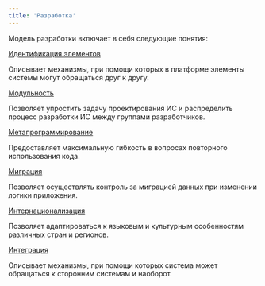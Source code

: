 ```yaml
---
title: 'Разработка'
---
```


Модель разработки включает в себя следующие понятия:

[Идентификация элементов](Element_identification.md)

Описывает механизмы, при помощи которых в платформе элементы системы могут обращаться друг к другу.

[Модульность](Modularity.md)

Позволяет упростить задачу проектирования ИС и распределить процесс разработки ИС между группами разработчиков.

[Метапрограммирование](Metaprogramming.md)

Предоставляет максимальную гибкость в вопросах повторного использования кода.

[Миграция](Migration.md)

Позволяет осуществлять контроль за миграцией данных при изменении логики приложения.

[Интернационализация](Internationalization.md)

Позволяет адаптироваться к языковым и культурным особенностям различных стран и регионов.

[Интеграция](Integration.md)

Описывает механизмы, при помощи которых система может обращаться к сторонним системам и наоборот.
